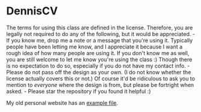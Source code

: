 # DennisCV

The terms for using this class are defined in the license. Therefore, you are legally not required to do any of the following, but it would be appreciated.
    - If you know me, drop me a note or a message that you're using it. Typically people have been letting me know, and I appreciate it because I want a rough idea of how many people are using it. If you don't know me as well, you are still welcome to let me know you're using the class :) Though there is no expectation to do so, especially if you do not have my contact info.
    - Please do not pass off the design as your own. (I do not know whether the license actually covers this or not.) Of course it'd be ridiculous to ask you to mention to *everyone* where the design is from, but please be fortright when asked. 
    - Please star the repository if you found it helpful :)

My old personal website has an [example file](https://www.geometryexplorer.xyz/cv.tex).
